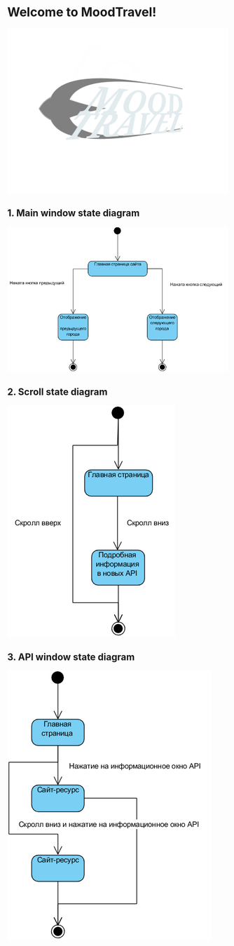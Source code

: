 
# Welcome to MoodTravel!

![logo](https://github.com/LazuRR/TreeOnDesktop/blob/master/project_marketing/logo/logo.png) <br/>

## 1. Main window state diagram</a>
![Main window state diagram](https://github.com/LazuRR/TreeOnDesktop/blob/master/diagrams/State/State.png) <br/>
## 2. Scroll state diagram</a>
![Scroll state diagram](https://github.com/LazuRR/TreeOnDesktop/blob/master/diagrams/State/State%20scroll.png) <br/>
## 3. API window state diagram</a>
![API window state diagram](https://github.com/LazuRR/TreeOnDesktop/blob/master/diagrams/State/State%20api%20window.png) <br/>
